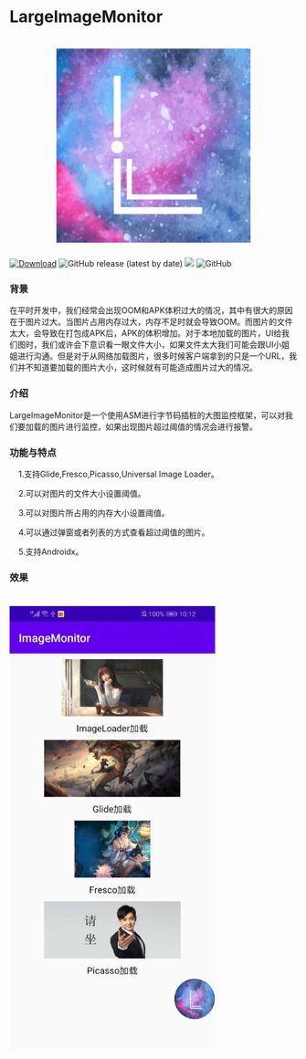 # LargeImageMonitor

<h1 align="center">
  <img src="wiki/logo.png" height="340" width="340"  alt="logo" />
 </h1>
 
 [![Download](https://api.bintray.com/packages/zzy/imageMonitor/large-image-monitor/images/download.svg?version=1.0.0)](https://bintray.com/zzy/imageMonitor/large-image-monitor/1.0.0/link)
 ![GitHub release (latest by date)](https://img.shields.io/github/v/release/121880399/LargeImageMonitor?color=red)
 ![](https://img.shields.io/badge/language-java-orange.svg)
 ![GitHub](https://img.shields.io/github/license/121880399/LargeImageMonitor)
 
### 背景
 在平时开发中，我们经常会出现OOM和APK体积过大的情况，其中有很大的原因在于图片过大。当图片占用内存过大，内存不足时就会导致OOM。而图片的文件太大，会导致在打包成APK后，APK的体积增加。对于本地加载的图片，UI给我们图时，我们或许会下意识看一眼文件大小，如果文件太大我们可能会跟UI小姐姐进行沟通。但是对于从网络加载图片，很多时候客户端拿到的只是一个URL，我们并不知道要加载的图片大小，这时候就有可能造成图片过大的情况。
 
### 介绍
LargeImageMonitor是一个使用ASM进行字节码插桩的大图监控框架，可以对我们要加载的图片进行监控，如果出现图片超过阈值的情况会进行报警。

### 功能与特点
&nbsp;&nbsp;&nbsp;&nbsp;1.支持Glide,Fresco,Picasso,Universal Image Loader。

&nbsp;&nbsp;&nbsp;&nbsp;2.可以对图片的文件大小设置阈值。

&nbsp;&nbsp;&nbsp;&nbsp;3.可以对图片所占用的内存大小设置阈值。

&nbsp;&nbsp;&nbsp;&nbsp;4.可以通过弹窗或者列表的方式查看超过阈值的图片。

&nbsp;&nbsp;&nbsp;&nbsp;5.支持Androidx。

### 效果
<h1 align="left">
  <img src="wiki/example1.jpg" height="780" width="360" />
 </h1>
